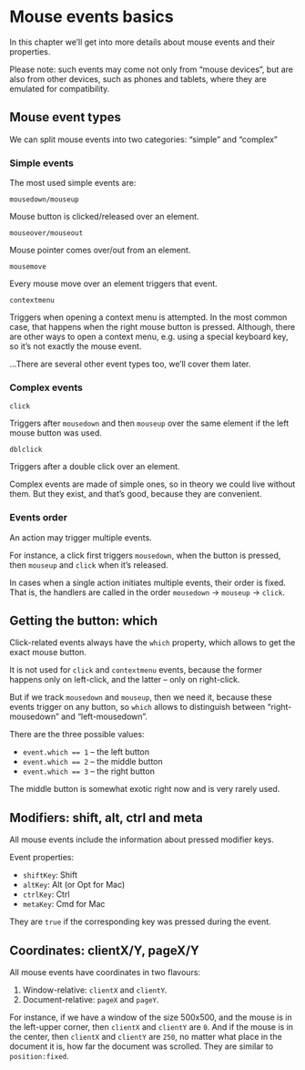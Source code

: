 # Mouse events basics

In this chapter we’ll get into more details about mouse events and their properties.

Please note: such events may come not only from “mouse devices”, but are also from other devices, such as phones and tablets, where they are emulated for compatibility.

## Mouse event types

We can split mouse events into two categories: “simple” and “complex”

### Simple events

The most used simple events are:

`mousedown/mouseup`

Mouse button is clicked/released over an element.

`mouseover/mouseout`

Mouse pointer comes over/out from an element.

`mousemove`

Every mouse move over an element triggers that event.

`contextmenu`

Triggers when opening a context menu is attempted. In the most common case, that happens when the right mouse button is pressed. Although, there are other ways to open a context menu, e.g. using a special keyboard key, so it’s not exactly the mouse event.

…There are several other event types too, we’ll cover them later.

### Complex events
`click`

Triggers after  `mousedown`  and then  `mouseup`  over the same element if the left mouse button was used.

`dblclick`

Triggers after a double click over an element.

Complex events are made of simple ones, so in theory we could live without them. But they exist, and that’s good, because they are convenient.

### Events order

An action may trigger multiple events.

For instance, a click first triggers  `mousedown`, when the button is pressed, then  `mouseup`  and  `click`  when it’s released.

In cases when a single action initiates multiple events, their order is fixed. That is, the handlers are called in the order  `mousedown`  →  `mouseup`  →  `click`.

## Getting the button: which

Click-related events always have the  `which`  property, which allows to get the exact mouse button.

It is not used for  `click`  and  `contextmenu`  events, because the former happens only on left-click, and the latter – only on right-click.

But if we track  `mousedown`  and  `mouseup`, then we need it, because these events trigger on any button, so  `which`  allows to distinguish between “right-mousedown” and “left-mousedown”.

There are the three possible values:

-   `event.which == 1`  – the left button
-   `event.which == 2`  – the middle button
-   `event.which == 3`  – the right button

The middle button is somewhat exotic right now and is very rarely used.

## Modifiers: shift, alt, ctrl and meta

All mouse events include the information about pressed modifier keys.

Event properties:

-   `shiftKey`:  Shift
-   `altKey`:  Alt  (or  Opt  for Mac)
-   `ctrlKey`:  Ctrl
-   `metaKey`:  Cmd  for Mac

They are  `true`  if the corresponding key was pressed during the event.


## Coordinates: clientX/Y, pageX/Y

All mouse events have coordinates in two flavours:

1.  Window-relative:  `clientX`  and  `clientY`.
2.  Document-relative:  `pageX`  and  `pageY`.

For instance, if we have a window of the size 500x500, and the mouse is in the left-upper corner, then  `clientX`  and  `clientY`  are  `0`. And if the mouse is in the center, then  `clientX`  and  `clientY`  are  `250`, no matter what place in the document it is, how far the document was scrolled. They are similar to  `position:fixed`.